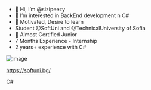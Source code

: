 - 👋 Hi, I’m @sizipeezy
- 👀 I’m interested in BackEnd development n C# 
- 🌱 Motivated, Desire to learn
- Student @SoftUni and @TechnicalUniversity of Sofia
- 💞️ Almost Certified Junior
- 7 Months Experience - Internship
- 2 years+ experience with C#

![image](https://user-images.githubusercontent.com/96740451/147491195-9367d2dd-62d9-444b-9fa5-ae3c8683d796.png)

https://softuni.bg/

C#
